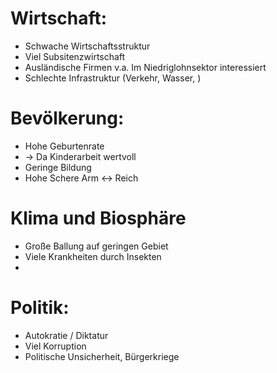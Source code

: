 # Wirtschaft:
- Schwache Wirtschaftsstruktur
- Viel Subsitenzwirtschaft
- Ausländische Firmen v.a. Im Niedriglohnsektor interessiert
- Schlechte Infrastruktur (Verkehr, Wasser, ) 
# Bevölkerung:
- Hohe Geburtenrate
- -> Da Kinderarbeit wertvoll
- Geringe Bildung
- Hohe Schere Arm <-> Reich
# Klima und Biosphäre
- Große Ballung auf geringen Gebiet
- Viele Krankheiten durch Insekten
- 
# Politik:
- Autokratie / Diktatur
- Viel Korruption
- Politische Unsicherheit, Bürgerkriege